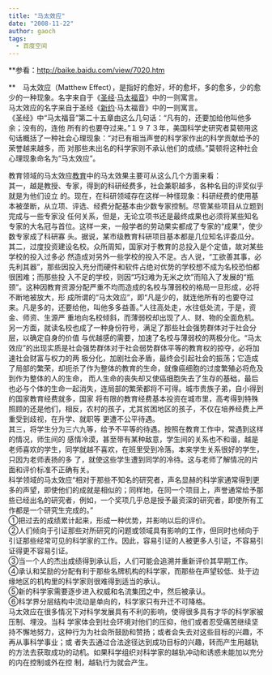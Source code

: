 ```yaml
---
title: "马太效应"
date: "2008-11-22"
author: gaoch
tags:
  - 百度空间
---
```


**参看：http://baike.baidu.com/view/7020.htm  

**　马太效应（Matthew
Effect），是指好的愈好，坏的愈坏，多的愈多，少的愈少的一种现象。名字来自于《[圣经](http://baike.baidu.com/view/1461.htm)·[马太福音](http://baike.baidu.com/view/335936.htm)》中的一则寓言。  
马太效应的名字来自于圣经《[新约](http://baike.baidu.com/view/22586.htm)·马太福音》中的一则寓言。  
《圣经》中“马太福音”第二十五章由这么几句话：“凡有的，还要加给他叫他多余；没有的，连他
所有的也要夺过来。”１９７３年，美国科学史研究者莫顿用这句话概括了一种社会心理现象：“对已有相当声誉的科学家作出的科学贡献给予的荣誉越来越多，而
对那些未出名的科学家则不承认他们的成绩。”莫顿将这种社会心理现象命名为“马太效应”。  
  
教育领域的马太效应[教育](http://baike.baidu.com/view/3496.htm)中的马太效果主要可从这么几个方面来看：  
其一，越是教授、专家，得到的科研经费多，社会兼职越多，各种名目的评奖似乎就是为他们设立
的。现在，在科研领域存在这样一种怪现象：科研经费的使用基本被垄断，从立项、评选、经费分配基本由少数专家控制。尽管某些项目从立题到完成与一些专家没
任何关系，但是，无论立项书还是最终成果也必须将某些知名专家的大名冠与首位。这样一来，一般学者的劳动果实都成了专家的“成果”，使少数专家成了科研寡
头。据说，某市级教育科研项目基本都是几位知名评委瓜分。  
其二，过度投资建设名校。众所周知，国家对于教育的总投入是个定值，故对某些学校的投入过多必
然造成对另外一些学校的投入不足。古人说，“工欲善其事，必先利其器”，那些因投入充分而硬件和软件占绝对优势的学校想不成为名校恐怕都很困难；而那些投
入不足的学校，则因“巧妇难为无米之炊”而陷入了发展的“瓶颈”。这种因教育资源分配严重不均而造成的名校与薄弱校的格局一旦形成，必将不断地被放大，形
成所谓的“马太效应”，即“凡是少的，就连他所有的也要夺过来。凡是多的，还要给他，叫他多多益善。”人往高处走，水往低处流，于是，资金、师资、生源严
重地向名校倾斜，而薄弱校却出现了人、财、物的全面危机。另一方面，就读名校也成了一种身份符号，满足了那些社会强势群体对于社会分层，以确定自身的价值
与优越感的需要，加速了名校与薄弱校的两极分化。“马太效应”的出现实质是社会强势群体对于社会弱势群体平等的教育权的掠夺，必将加速社会财富与权力的两
极分化，加剧社会矛盾，最终会引起社会的振荡；它造成了局部的繁荣，却扼杀了作为整体的教育的生命，就像癌细胞的过度繁殖必将危及到作为整体的人的生命，
而人生命的丧失却又使癌细胞失去了生存的基础，最后也必与个体的生命一起消失，连局部的繁荣都将不可得。城市贵族子弟，自小得到的国家教育经费就多，国家
将有限的教育经费基本投资在城市里，高考得到特殊照顾的还是他们，相反，农村的孩子，尤其贫困地区的孩子，不仅在培养经费上严重受到歧视，在升学、就职等
更遭不公平待遇。  
其三，将学生分为三六九等，给予不平等的待遇。按照在教育工作中，常遇到这样的情况，师生间的
感情冷漠，甚至带有某种敌意，学生间的关系也不和谐，越是老师喜欢的学生，同学就越不喜欢，在班里受到冷落。本来学生关系很好的学生，只因为老师表扬的多
了，就使这些学生遭到同学的冷待。这与老师了解情况的片面和评价标准不正确有关。  
科学领域的马太效应“相对于那些不知名的研究者，声名显赫的科学家通常得到更多的声望，即使他们的成就是相似的；同样地，在同一个项目上，声誉通常给予那些已经出名的研究者，例如，一个奖项几乎总是授予最资深的研究者，即使所有工作都是一个研究生完成的。”  
①把过去的成绩累计起来，形成一种优势，并影响以后的评价。  
②人们倾向于引证那些对所研究的问题或领域具有影响的工作，但同时也倾向于引证那些经常可见的科学家的工作。因此，容易引证的人被更多人引证，不容易引证得更不容易引证。  
③当一个人的杰出成绩得到承认后，人们可能会追溯并重新评价其早期工作。  
④承认和奖励的分配有利于那些名牌机构的科学家，而那些在声望较低、处于边缘地区的机构里的科学家则很难得到适当的承认。  
⑤新的科学家需要逐步进入权威和名流集团之中，然后被承认。  
⑥科学界分层结构中流动是单向的，科学家只有升迁不可降格。  
马太效应在很多情况下对科学发展具有不利的影响，使得很多具有才华的科学家被压制、埋没。当科
学家体会到社会环境对他们的压抑，他们或者忍受痛苦继续坚持不懈地努力，这种行为为社会所鼓励和赞扬；或者会失去对这些目标的兴趣，不再从事科学事业；或
者失去通过合法途径达到成功目标的兴趣，转而产生用越轨的方法去获取成功的动机。如果科学组织对科学家的越轨冲动和诱惑未能加以充分的内在控制或外在控
制，越轨行为就会产生。
